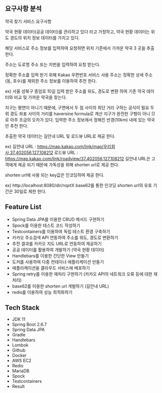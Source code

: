 ## 요구사항 분석

약국 찾기 서비스 요구사항

약국 현황 데이터(공공 데이터)를 관리하고 있다 라고 가정하고, 약국 현황 데이터는 위도 경도의 위치 정보 데이터를 가지고 있다.

해당 서비스로 주소 정보를 입력하여 요청하면 위치 기준에서 가까운 약국 3 곳을 추출 한다.

주소는 도로명 주소 또는 지번을 입력하여 요청 받는다.

정확한 주소를 입력 받기 위해 Kakao 우편번호 서비스 사용
주소는 정확한 상세 주소(동, 호수)를 제외한 주소 정보를 이용하여 추천 한다.

ex) 서울 성북구 종암로 10길
입력 받은 주소를 위도, 경도로 변환 하여 기존 약국 데이터와 비교 및 가까운 약국을 찾는다.

지구는 평면이 아니기 때문에, 구면에서 두 점 사이의 최단 거리 구하는 공식이 필요
두 위 경도 좌표 사이의 거리를 haversine formula로 계산
지구가 완전한 구형이 아니 므로 아주 조금의 오차가 있다.
입력한 주소 정보에서 정해진 반경(10km) 내에 있는 약국만 추천 한다.

추출한 약국 데이터는 길안내 URL 및 로드뷰 URL로 제공 한다.

ex)
길안내 URL : https://map.kakao.com/link/map/우리회사,37.402056,127.108212
로드뷰 URL : https://map.kakao.com/link/roadview/37.402056,127.108212
길안내 URL은 고객에게 제공 되기 때문에 가독성을 위해 shorten url로 제공 한다.

shorten url에 사용 되는 key값은 인코딩하여 제공 한다.

ex) http://localhost:8080/dir/nqxtX
base62를 통한 인코딩
shorten url의 유효 기간은 30일로 제한 한다.

## Feature List

* Spring Data JPA를 이용한 CRUD 메서드 구현하기
* Spock를 이용한 테스트 코드 작성하기
* Testcontainers를 이용하여 독립 테스트 환경 구축하기
* 카카오 주소검색 API 연동하여 주소를 위도, 경도로 변환하기
* 추천 결과를 카카오 지도 URL로 연동하여 제공하기
* 공공 데이터를 활용하여 개발하기 (약국 현황 데이터)
* Handlebars를 이용한 간단한 View 만들기
* 도커를 사용하여 다중 컨테이너 애플리케이션 만들기
* 애플리케이션을 클라우드 서비스에 배포하기
* Spring retry를 이용한 재처리 구현하기 (카카오 API의 네트워크 오류 등에 대한 재처리)
* base62를 이용한 shorten url 개발하기 (길안내 URL)
* redis를 이용하여 성능 최적화하기


## Tech Stack

* JDK 11
* Spring Boot 2.6.7
* Spring Data JPA
* Gradle
* Handlebars
* Lombok
* Github
* Docker
* AWS EC2
* Redis
* MariaDB
* Spock
* Testcontainers
* Result

